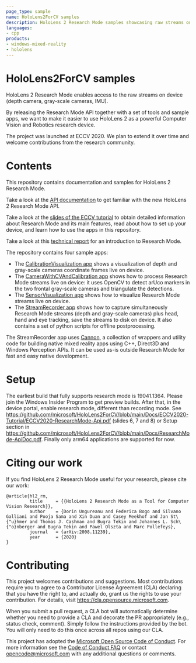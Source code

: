 ```yaml
---
page_type: sample
name: HoloLens2ForCV samples
description: HoloLens 2 Research Mode samples showcasing raw streams on device, including depth camera, gray-scale cameras, and IMU.
languages:
- cpp
products:
- windows-mixed-reality
- hololens
---
```


# HoloLens2ForCV samples

HoloLens 2 Research Mode enables access to the raw streams on device (depth camera, gray-scale cameras, IMU).

By releasing the Research Mode API together with a set of tools and sample apps, we want to make it easier to use HoloLens 2 as a powerful Computer Vision and Robotics research device.

The project was launched at ECCV 2020. We plan to extend it over time and welcome contributions from the research community.

# Contents

This repository contains documentation and samples for HoloLens 2 Research Mode.

Take a look at the [API documentation](https://github.com/microsoft/HoloLens2ForCV/blob/main/Docs/ResearchMode-ApiDoc.pdf) to get familiar with the new HoloLens 2 Research Mode API.

Take a look at the [slides of the ECCV tutorial](https://github.com/microsoft/HoloLens2ForCV/tree/main/Docs/ECCV2020-Tutorial) to obtain detailed information about Research Mode and its main features, read about how to set up your device, and learn how to use the apps in this repository.

Take a look at this [technical report](https://arxiv.org/pdf/2008.11239.pdf) for an introduction to Research Mode.

The repository contains four sample apps:   

   * The [CalibrationVisualization app](https://github.com/microsoft/HoloLens2ForCV/tree/main/Samples/CalibrationVisualization) shows a visualization of depth and gray-scale cameras coordinate frames live on device.
   * The [CameraWithCVAndCalibration app](https://github.com/microsoft/HoloLens2ForCV/tree/main/Samples/CameraWithCVAndCalibration) shows how to process Research Mode streams live on device: it uses OpenCV to detect arUco markers in the two frontal gray-scale cameras and triangulate the detections.
   * The [SensorVisualization app](https://github.com/microsoft/HoloLens2ForCV/tree/main/Samples/SensorVisualization) shows how to visualize Research Mode streams live on device.
   * The [StreamRecorder app](https://github.com/microsoft/HoloLens2ForCV/tree/main/Samples/StreamRecorder) shows how to capture simultaneously Research Mode streams (depth and gray-scale cameras) plus head, hand and eye tracking, save the streams to disk on device. It also contains a set of python scripts for offline postprocessing.

The StreamRecorder app uses [Cannon](https://github.com/microsoft/HoloLens2ForCV/tree/main/Samples/StreamRecorder/StreamRecorderApp/Cannon), a collection of wrappers and utility code for building native mixed reality apps using C++, Direct3D and Windows Perception APIs. It can be used as-is outside Research Mode for fast and easy native development.

# Setup

The earliest build that fully supports research mode is 19041.1364. Please join the Windows Insider Program to get preview builds. After that, in the device portal, enable research mode, different than recording mode. See https://github.com/microsoft/HoloLens2ForCV/blob/main/Docs/ECCV2020-Tutorial/ECCV2020-ResearchMode-Api.pdf (slides 6, 7 and 8) or Setup section in https://github.com/microsoft/HoloLens2ForCV/blob/main/Docs/ResearchMode-ApiDoc.pdf. Finally only arm64 applications are supported for now.

# Citing our work

If you find HoloLens 2 Research Mode useful for your research, please cite our work:

```
@article{hl2_rm,
         title     = {{HoloLens 2 Research Mode as a Tool for Computer Vision Research}},
         author    = {Dorin Ungureanu and Federica Bogo and Silvano Galliani and Pooja Sama and Xin Duan and Casey Meekhof and Jan St\{"u}hmer and Thomas J. Cashman and Bugra Tekin and Johannes L. Sch\{"o}nberger and Bugra Tekin and Pawel Olszta and Marc Pollefeys},
         journal   = {arXiv:2008.11239},
         year      = {2020}
}
```

# Contributing

This project welcomes contributions and suggestions.  Most contributions require you to agree to a
Contributor License Agreement (CLA) declaring that you have the right to, and actually do, grant us
the rights to use your contribution. For details, visit https://cla.opensource.microsoft.com.

When you submit a pull request, a CLA bot will automatically determine whether you need to provide
a CLA and decorate the PR appropriately (e.g., status check, comment). Simply follow the instructions
provided by the bot. You will only need to do this once across all repos using our CLA.

This project has adopted the [Microsoft Open Source Code of Conduct](https://opensource.microsoft.com/codeofconduct/).
For more information see the [Code of Conduct FAQ](https://opensource.microsoft.com/codeofconduct/faq/) or
contact [opencode@microsoft.com](mailto:opencode@microsoft.com) with any additional questions or comments.
